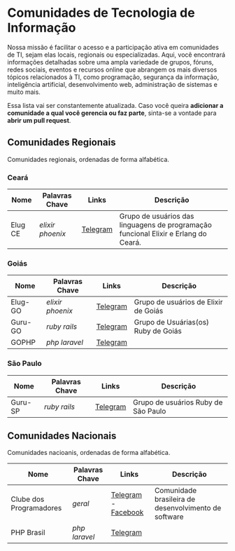 # Comunidades de Tecnologia de Informação

Nossa missão é facilitar o acesso e a participação ativa em comunidades de TI, sejam elas locais, regionais ou especializadas. Aqui, você encontrará informações detalhadas sobre uma ampla variedade de grupos, fóruns, redes sociais, eventos e recursos online que abrangem os mais diversos tópicos relacionados à TI, como programação, segurança da informação, inteligência artificial, desenvolvimento web, administração de sistemas e muito mais.

Essa lista vai ser constantemente atualizada. Caso você queira **adicionar a comunidade a qual você gerencia ou faz parte**, sinta-se a vontade para **abrir um pull request**.

## Comunidades Regionais
Comunidades regionais, ordenadas de forma alfabética.

### Ceará
|   Nome   |  Palavras Chave     |                Links                   |                                Descrição                                |
|----------|---------------------|----------------------------------------|-------------------------------------------------------------------------|
| Elug CE  | _elixir phoenix_    |   [Telegram](https://t.me/elug_ce)     | Grupo de usuários das linguagens de programação funcional Elixir e Erlang do Ceará. |

### Goiás

|   Nome   |  Palavras Chave     |                Links                   |                                Descrição                                |
|----------|---------------------|----------------------------------------|-------------------------------------------------------------------------|
| Elug-GO  | _elixir phoenix_    |   [Telegram](https://t.me/eluggo)      | Grupo de usuários de Elixir de Goiás                                    |
| Guru-GO  | _ruby rails_        |   [Telegram](https://t.me/guru_go)     | Grupo de Usuárias(os) Ruby de Goiás                                     |
| GOPHP    | _php laravel_       |   [Telegram](https://t.me/gophp)       | |

### São Paulo
|   Nome   |  Palavras Chave     |                Links                   |                                Descrição                                |
|----------|---------------------|----------------------------------------|-------------------------------------------------------------------------|
| Guru-SP  | _ruby rails_        |   [Telegram](https://t.me/guru_go)     | Grupo de usuários Ruby de São Paulo                                     |

## Comunidades Nacionais

Comunidades nacioanis, ordenadas de forma alfabética.

|            Nome          |  Palavras Chave     |                Links                   |                                Descrição                                |
|--------------------------|---------------------|----------------------------------------|-------------------------------------------------------------------------|
| Clube dos Programadores  | _geral_             | [Telegram](https://t.me/clubedosprogramadores) - [Facebook](https://www.facebook.com/groups/clubedosprogramadores)    | Comunidade brasileira de desenvolvimento de software                    |
| PHP Brasil               | _php laravel_       | [Telegram](https://t.me/phpbrasil)     | |
